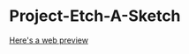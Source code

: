 # Project-Etch-A-Sketch

[Here's a web preview](https://hygor0206.github.io/project-etch-a-sketch/)
